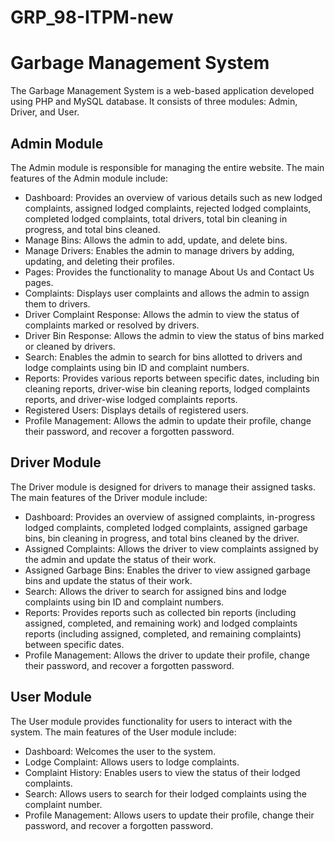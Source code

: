 # GRP_98-ITPM-new

# Garbage Management System

The Garbage Management System is a web-based application developed using PHP and MySQL database. It consists of three modules: Admin, Driver, and User.

## Admin Module

The Admin module is responsible for managing the entire website. The main features of the Admin module include:

- Dashboard: Provides an overview of various details such as new lodged complaints, assigned lodged complaints, rejected lodged complaints, completed lodged complaints, total drivers, total bin cleaning in progress, and total bins cleaned.
- Manage Bins: Allows the admin to add, update, and delete bins.
- Manage Drivers: Enables the admin to manage drivers by adding, updating, and deleting their profiles.
- Pages: Provides the functionality to manage About Us and Contact Us pages.
- Complaints: Displays user complaints and allows the admin to assign them to drivers.
- Driver Complaint Response: Allows the admin to view the status of complaints marked or resolved by drivers.
- Driver Bin Response: Allows the admin to view the status of bins marked or cleaned by drivers.
- Search: Enables the admin to search for bins allotted to drivers and lodge complaints using bin ID and complaint numbers.
- Reports: Provides various reports between specific dates, including bin cleaning reports, driver-wise bin cleaning reports, lodged complaints reports, and driver-wise lodged complaints reports.
- Registered Users: Displays details of registered users.
- Profile Management: Allows the admin to update their profile, change their password, and recover a forgotten password.

## Driver Module

The Driver module is designed for drivers to manage their assigned tasks. The main features of the Driver module include:

- Dashboard: Provides an overview of assigned complaints, in-progress lodged complaints, completed lodged complaints, assigned garbage bins, bin cleaning in progress, and total bins cleaned by the driver.
- Assigned Complaints: Allows the driver to view complaints assigned by the admin and update the status of their work.
- Assigned Garbage Bins: Enables the driver to view assigned garbage bins and update the status of their work.
- Search: Allows the driver to search for assigned bins and lodge complaints using bin ID and complaint numbers.
- Reports: Provides reports such as collected bin reports (including assigned, completed, and remaining work) and lodged complaints reports (including assigned, completed, and remaining complaints) between specific dates.
- Profile Management: Allows the driver to update their profile, change their password, and recover a forgotten password.

## User Module

The User module provides functionality for users to interact with the system. The main features of the User module include:

- Dashboard: Welcomes the user to the system.
- Lodge Complaint: Allows users to lodge complaints.
- Complaint History: Enables users to view the status of their lodged complaints.
- Search: Allows users to search for their lodged complaints using the complaint number.
- Profile Management: Allows users to update their profile, change their password, and recover a forgotten password.



